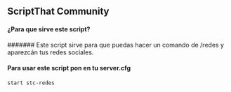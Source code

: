 ## ScriptThat Community
#### ¿Para que sirve este script?
####### Este script sirve para que puedas hacer un comando de /redes y aparezcán tus redes sociales.
#### Para usar este script pon en tu server.cfg
```
start stc-redes

```